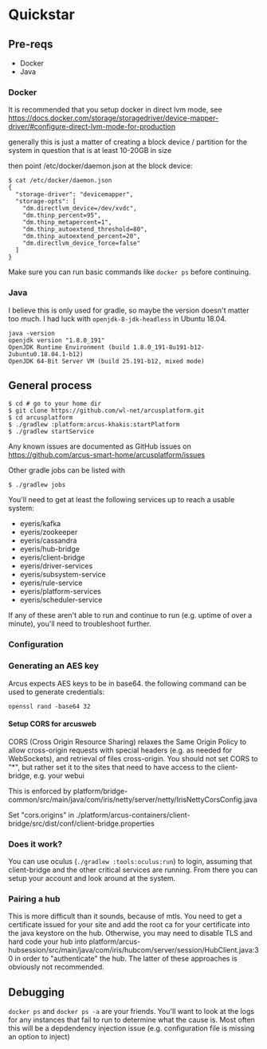 # Quickstar

## Pre-reqs

* Docker
* Java

### Docker
It is recommended that you setup docker in direct lvm mode, see https://docs.docker.com/storage/storagedriver/device-mapper-driver/#configure-direct-lvm-mode-for-production

generally this is just a matter of creating a block device / partition for the system in question that is at least 10-20GB in size

then point /etc/docker/daemon.json at the block device:

```
$ cat /etc/docker/daemon.json 
{
  "storage-driver": "devicemapper",
  "storage-opts": [
    "dm.directlvm_device=/dev/xvdc",
    "dm.thinp_percent=95",
    "dm.thinp_metapercent=1",
    "dm.thinp_autoextend_threshold=80",
    "dm.thinp_autoextend_percent=20",
    "dm.directlvm_device_force=false"
  ]
}
```

Make sure you can run basic commands like `docker ps` before continuing.

### Java

I believe this is only used for gradle, so maybe the version doesn't matter too much. I had luck with `openjdk-8-jdk-headless` in Ubuntu 18.04.

```
java -version
openjdk version "1.8.0_191"
OpenJDK Runtime Environment (build 1.8.0_191-8u191-b12-2ubuntu0.18.04.1-b12)
OpenJDK 64-Bit Server VM (build 25.191-b12, mixed mode)
```

## General process

```
$ cd # go to your home dir
$ git clone https://github.com/wl-net/arcusplatform.git
$ cd arcusplatform
$ ./gradlew :platform:arcus-khakis:startPlatform
$ ./gradlew startService
```

Any known issues are documented as GitHub issues on https://github.com/arcus-smart-home/arcusplatform/issues

Other gradle jobs can be listed with

```
$ ./gradlew jobs
```

You'll need to get at least the following services up to reach a usable system:

* eyeris/kafka
* eyeris/zookeeper
* eyeris/cassandra
* eyeris/hub-bridge
* eyeris/client-bridge
* eyeris/driver-services
* eyeris/subsystem-service
* eyeris/rule-service
* eyeris/platform-services
* eyeris/scheduler-service

If any of these aren't able to run and continue to run (e.g. uptime of over a minute), you'll need to troubleshoot further.

### Configuration

### Generating an AES key

Arcus expects AES keys to be in base64. the following command can be used to generate credentials:

`openssl rand -base64 32`

#### Setup CORS for arcusweb

CORS (Cross Origin Resource Sharing) relaxes the Same Origin Policy to allow cross-origin requests with special headers (e.g. as needed for WebSockets), and retrieval of files cross-origin. You should not set CORS to "\*", but rather set it to the sites that need to have access to the client-bridge, e.g. your webui

This is enforced by platform/bridge-common/src/main/java/com/iris/netty/server/netty/IrisNettyCorsConfig.java

Set "cors.origins" in ./platform/arcus-containers/client-bridge/src/dist/conf/client-bridge.properties



### Does it work?

You can use oculus (`./gradlew :tools:oculus:run`) to login, assuming that client-bridge and the other critical services are running. From there you can setup your account and look around at the system.

### Pairing a hub

This is more difficult than it sounds, because of mtls. You need to get a certificate issued for your site and add the root ca for your certificate into the java keystore on the hub.
Otherwise, you may need to disable TLS and hard code your hub into platform/arcus-hubsession/src/main/java/com/iris/hubcom/server/session/HubClient.java:30 in order to "authenticate" the hub. The latter of these approaches is obviously not recommended.

## Debugging

`docker ps` and `docker ps -a` are your friends. You'll want to look at the logs for any instances that fail to run to determine what the cause is. Most often this will be a depdendency injection issue (e.g. configuration file is missing an option to inject)

